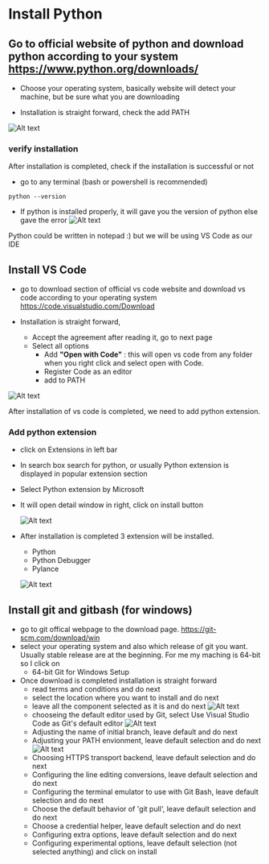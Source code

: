 # Install Python

## Go to official website of python and download python according to your system https://www.python.org/downloads/

- Choose your operating system, basically website will detect your machine, but be sure what you are downloading

- Installation is straight forward, check the add PATH

![Alt text](/images/01_python_installation.png)

### verify installation
After installation is completed, check if the installation is successful or not

  - go to any terminal (bash or powershell is recommended)
  ```
  python --version
  ```
  - If python is installed properly, it will gave you the version of python else gave the error
  ![Alt text](/images/01_python_install_verification.png)


Python could be written in notepad :) but we will be using VS Code as our IDE

## Install VS Code
- go to download section of official vs code website and download vs code according to your operating system
https://code.visualstudio.com/Download

- Installation is straight forward,
    - Accept the agreement after reading it, go to next page
    - Select all options
        - Add **"Open with Code"** : this will open vs code from any folder when you right click and select open with Code.
        - Register Code as an editor 
        - add to PATH


![Alt text](/images/01_install_vscode.png)

After installation of vs code is completed, we need to add python extension.
### Add python extension
- click on Extensions in left bar
- In search box search for python, or usually Python extension is displayed in popular extension section
- Select Python extension by Microsoft
- It will open detail window in right, click on install button
  
  ![Alt text](/images/01_install_extension.png) 

- After installation is completed 3 extension will be installed.
    - Python
    - Python Debugger
    - Pylance
    
    ![Alt text](/images/01_installed_extension.png)

## Install git and gitbash (for windows)
- go to git offical webpage to the download page.
  https://git-scm.com/download/win
- select your operating system and also which release of git you want. Usually stable release are at the beginning. For me my maching is 64-bit so I click on 
  - 64-bit Git for Windows Setup
- Once download is completed installation is straight forward
  - read terms and conditions and do next
  - select the location where you want to install and do next
  - leave all the component selected as it is and do next 
  ![Alt text](/images/01_select_git_component.png)
  - chooseing the default editor used by Git, select Use Visual Studio Code as Git's default editor
    ![Alt text](/images/01_git_default_editor.png)
  - Adjusting the name of initial branch, leave default and do next
  - Adjusting your PATH envionment, leave default selection and do next
  ![Alt text](/images/01_git_path.png)
  - Choosing HTTPS transport backend, leave default selection and do next
  - Configuring the line editing conversions, leave default selection and do next
  - Configuring the terminal emulator to use with Git Bash, leave default selection and do next
  - Choose the default behavior of 'git pull', leave default selection and do next
  - Choose a credential helper, leave default selection and do next
  - Configuring extra options, leave default selection and do next
  - Configuring experimental options, leave default selection (not selected anything) and click on install
